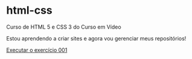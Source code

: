 # html-css
 Curso de HTML 5 e CSS 3 do Curso em Vídeo

 Estou aprendendo a criar sites e agora vou gerenciar meus repositórios!

 <a href= "https://fernandogaranito.github.io/html-css/exercicios/ex001/index"> Executar o exercício 001 </a>